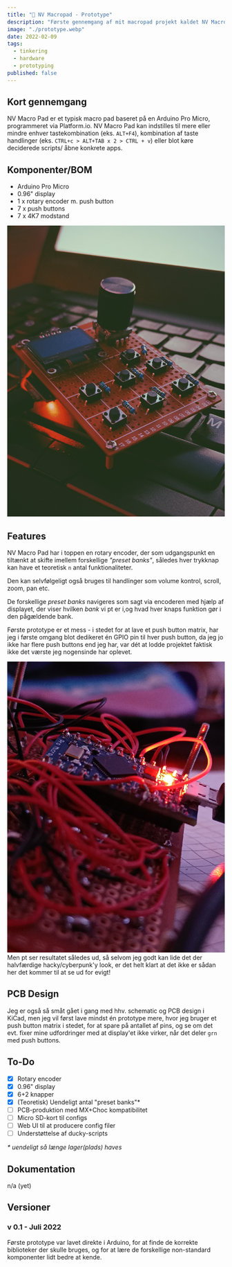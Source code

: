 ```yaml
---
title: "🤖 NV Macropad - Prototype"
description: "Første gennemgang af mit macropad projekt kaldet NV Macropad."
image: "./prototype.webp"
date: 2022-02-09
tags:
  - tinkering
  - hardware
  - prototyping
published: false
---
```


## Kort gennemgang

NV Macro Pad er et typisk macro pad baseret på en Arduino Pro Micro, programmeret via Platform.io. NV Macro Pad kan indstilles til mere eller mindre enhver tastekombination (eks. `ALT+F4`), kombination af taste handlinger (eks. `CTRL+c > ALT+TAB x 2 > CTRL + v`) eller blot køre deciderede scripts/ åbne konkrete apps.

## Komponenter/BOM

- Arduino Pro Micro
- 0.96" display
- 1 x rotary encoder m. push button
- 7 x push buttons
- 7 x 4K7 modstand

![Første prototype](nvmacropad.jpg)

## Features

NV Macro Pad har i toppen en rotary encoder, der som udgangspunkt en tiltænkt at skifte imellem forskellige _"preset banks"_, således hver trykknap kan have et teoretisk `n` antal funktionaliteter.

Den kan selvfølgeligt også bruges til handlinger som volume kontrol, scroll, zoom, pan etc.

De forskellige _preset banks_ navigeres som sagt via encoderen med hjælp af displayet, der viser hvilken _bank_ vi pt er i,og hvad hver knaps funktion gør i den pågældende bank.

Første prototype er et mess - i stedet for at lave et push button matrix, har jeg i første omgang blot dedikeret én GPIO pin til hver push button, da jeg jo ikke har flere push buttons end jeg har, var dét at lodde projektet faktisk ikke det værste jeg nogensinde har oplevet.

![v 0.1](wirehell.jpg)
Men pt ser resultatet således ud, så selvom jeg godt kan lide det der halvfærdige hacky/cyberpunk'y look, er det helt klart at det ikke er sådan her det kommer til at se ud for evigt!

## PCB Design

Jeg er også så småt gået i gang med hhv. schematic og PCB design i KiCad, men jeg vil først lave mindst én prototype mere, hvor jeg bruger et push button matrix i stedet, for at spare på antallet af pins, og se om det evt. fixer mine udfordringer med at display'et ikke virker, når det deler `grn` med push buttons.

## To-Do

- [x] Rotary encoder
- [x] 0.96" display
- [x] 6+2 knapper
- [x] (Teoretisk) Uendeligt antal "preset banks"\*
- [ ] PCB-produktion med MX+Choc kompatibilitet
- [ ] Micro SD-kort til configs
- [ ] Web UI til at producere config filer
- [ ] Understøttelse af ducky-scripts

_\* uendeligt så længe lager(plads) haves_

## Dokumentation

n/a (yet)

## Versioner

### v 0.1 - Juli 2022

Første prototype var lavet direkte i Arduino, for at finde de korrekte biblioteker der skulle bruges, og for at lære de forskellige non-standard komponenter lidt bedre at kende.

